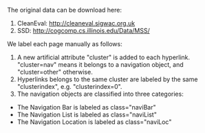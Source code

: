 The original data can be download here: 
1. CleanEval: http://cleaneval.sigwac.org.uk
2. SSD: http://cogcomp.cs.illinois.edu/Data/MSS/

We label each page manually as follows: 
1. A new artificial attribute "cluster" is added to each hyperlink. "cluster=nav" means it belongs to a navigation object, and "cluster=other" otherwise. 
2. Hyperlinks belongs to the same cluster are labeled by the same "clusterindex", e.g. "clusterindex=0".
3. The navigation objects are classified into three categories: 
  - The Navigation Bar is labeled as class="naviBar"
  - The Navigation List is labeled as class="naviList"
  - The Navigation Location is labeled as class="naviLoc"